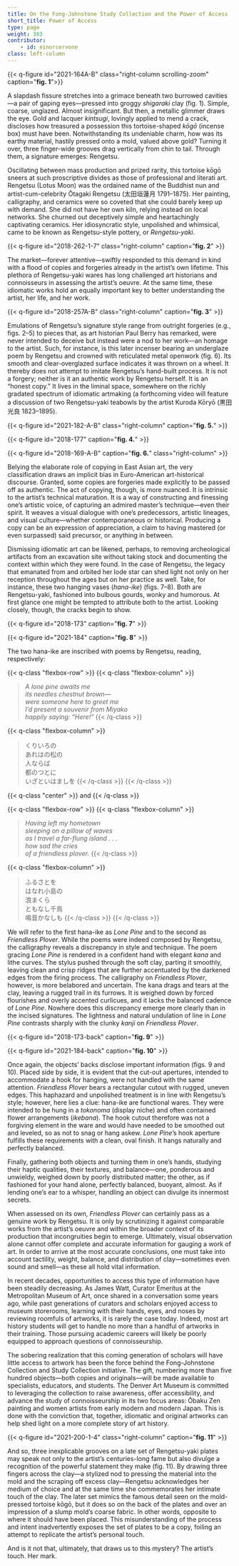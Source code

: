 ```yaml
---
title: On the Fong-Johnstone Study Collection and the Power of Access
short_title: Power of Access
type: page
weight: 303
contributor:
    - id: einorcervone
class: left-column
---
```


{{< q-figure id="2021-164A-B" class="right-column scrolling-zoom" caption="**fig. 1**">}}

A slapdash fissure stretches into a grimace beneath two burrowed cavities—a pair of gaping eyes—pressed into groggy *shigaraki* clay (fig. 1). Simple, coarse, unglazed. Almost insignificant. But then, a metallic glimmer draws the eye. Gold and lacquer *kintsugi*, lovingly applied to mend a crack, discloses how treasured a possession this tortoise-shaped *kōgō* (incense box) must have been. Notwithstanding its undeniable charm, how was its earthy material, hastily pressed onto a mold, valued above gold? Turning it over, three finger-wide grooves drag vertically from chin to tail. Through them, a signature emerges: Rengetsu.

Oscillating between mass production and prized rarity, this tortoise kōgō sneers at such proscriptive divides as those of professional and literati art. Rengetsu (Lotus Moon) was the ordained name of the Buddhist nun and artist-cum-celebrity Ōtagaki Rengetsu (<span lang="ja">太田垣蓮月</span> 1791–1875). Her painting, calligraphy, and ceramics were so coveted that she could barely keep up with demand. She did not have her own kiln, relying instead on local networks. She churned out deceptively simple and heartachingly captivating ceramics. Her idiosyncratic style, unpolished and whimsical, came to be known as Rengetsu-style pottery, or *Rengetsu-yaki*.

{{< q-figure id="2018-262-1-7" class="right-column" caption="**fig. 2**" >}}

The market—forever attentive—swiftly responded to this demand in kind with a flood of copies and forgeries already in the artist’s own lifetime. This plethora of Rengetsu-yaki wares has long challenged art historians and connoisseurs in assessing the artist’s oeuvre. At the same time, these idiomatic works hold an equally important key to better understanding the artist, her life, and her work.

{{< q-figure id="2018-257A-B" class="right-column" caption="**fig. 3**" >}}

Emulations of Rengetsu’s signature style range from outright forgeries (e.g., figs. 2–5) to pieces that, as art historian Paul Berry has remarked, were never intended to deceive but instead were a nod to her work—an homage to the artist. Such, for instance, is this later incenser bearing an underglaze poem by Rengetsu and crowned with reticulated metal openwork (fig. 6). Its smooth and clear-overglazed surface indicates it was thrown on a wheel. It thereby does not attempt to imitate Rengetsu’s hand-built process. It is not a forgery; neither is it an authentic work by Rengetsu herself. It is an “honest copy.” It lives in the liminal space, somewhere on the richly gradated spectrum of idiomatic artmaking (a forthcoming video will feature a discussion of two Rengetsu-yaki teabowls by the artist Kuroda Kōryō (<span lang="ja">黒田光良</span> 1823–1895).

{{< q-figure id="2021-182-A-B" class="right-column" caption="**fig. 5.**" >}}

{{< q-figure id="2018-177" caption="**fig. 4.**" >}}

{{< q-figure id="2018-169-A-B" caption="**fig. 6.**" class="right-column" >}}

Belying the elaborate role of copying in East Asian art, the very classification draws an implicit bias in Euro-American art-historical discourse. Granted, some copies are forgeries made explicitly to be passed off as authentic. The act of copying, though, is more nuanced. It is intrinsic to the artist’s technical maturation. It is a way of constructing and finessing one’s artistic voice, of capturing an admired master’s technique—even their spirit. It weaves a visual dialogue with one’s predecessors, artistic lineages, and visual culture—whether contemporaneous or historical. Producing a copy can be an expression of appreciation, a claim to having mastered (or even surpassed) said precursor, or anything in between.

Dismissing idiomatic art can be likened, perhaps, to removing archeological artifacts from an excavation site without taking stock and documenting the context within which they were found. In the case of Rengetsu, the legacy that emanated from and orbited her lode star can shed light not only on her reception throughout the ages but on her practice as well. Take, for instance, these two hanging vases (*hana-ike*) (figs. 7–8). Both are Rengetsu-yaki, fashioned into bulbous gourds, wonky and humorous. At first glance one might be tempted to attribute both to the artist. Looking closely, though, the cracks begin to show.

{{< q-figure id="2018-173" caption="**fig. 7**" >}}

{{< q-figure id="2021-184" caption="**fig. 8**" >}}

The two hana-ike are inscribed with poems by Rengetsu, reading, respectively:

{{< q-class "flexbox-row" >}}
{{< q-class "flexbox-column" >}}
> *A lone pine awaits me*\
> *its needles chestnut brown—*\
> *were someone here to greet me*\
> *I’d present a souvenir from Miyako*\
> *happily saying: “Here!”*
{{< /q-class >}}

{{< q-class "flexbox-column" >}}
> <span lang="ja">くりいろの</span>\
> <span lang="ja">あれはの松の</span>\
> <span lang="ja">人ならば</span>\
> <span lang="ja">都のつとに</span>\
> <span lang="ja">いざといはましを</span>
{{< /q-class >}}
{{< /q-class >}}

{{< q-class "center" >}}
and
{{< /q-class >}}

{{< q-class "flexbox-row" >}}
{{< q-class "flexbox-column" >}}
> *Having left my hometown*\
> *sleeping on a pillow of waves*\
> *as I travel a far-flung island . . .*\
> *how sad the cries*\
> *of a friendless plover.*
{{< /q-class >}}

{{< q-class "flexbox-column" >}}
> <span lang="ja">ふるさとを</span>\
> <span lang="ja">はなれ小島の</span>\
> <span lang="ja">浪まくら</span>\
> <span lang="ja">ともなし千鳥</span>\
> <span lang="ja">鳴音かなしも</span>
{{< /q-class >}}
{{< /q-class >}}

We will refer to the first hana-ike as *Lone Pine* and to the second as *Friendless Plover*. While the poems were indeed composed by Rengetsu, the calligraphy reveals a discrepancy in style and technique. The poem gracing *Lone Pine* is rendered in a confident hand with elegant *kana* and lithe curves. The stylus pushed through the soft clay, parting it smoothly, leaving clean and crisp ridges that are further accentuated by the darkened edges from the firing process. The calligraphy on *Friendless Plover*, however, is more belabored and uncertain. The kana drags and tears at the clay, leaving a rugged trail in its furrows. It is weighed down by forced flourishes and overly accented curlicues, and it lacks the balanced cadence of *Lone Pine*. Nowhere does this discrepancy emerge more clearly than in the incised signatures. The lightness and natural undulation of line in *Lone Pine* contrasts sharply with the clunky *kanji* on *Friendless Plover*.

{{< q-figure id="2018-173-back" caption="**fig. 9**" >}}

{{< q-figure id="2021-184-back" caption="**fig. 10**" >}}

Once again, the objects’ backs disclose important information (figs. 9 and 10). Placed side by side, it is evident that the cut-out apertures, intended to accommodate a hook for hanging, were not handled with the same attention. *Friendless Plover* bears a rectangular cutout with rugged, uneven edges. This haphazard and unpolished treatment is in line with Rengetsu’s style; however, here lies a clue: hana-ike are functional wares. They were intended to be hung in a *tokonoma* (display niche) and often contained flower arrangements (*ikebana*). The hook cutout therefore was not a forgiving element in the ware and would have needed to be smoothed out and leveled, so as not to snag or hang askew. *Lone Pine*’s hook aperture fulfills these requirements with a clean, oval finish. It hangs naturally and perfectly balanced.

Finally, gathering both objects and turning them in one’s hands, studying their haptic qualities, their textures, and balance—one, ponderous and unwieldy, weighed down by poorly distributed matter; the other, as if fashioned for your hand alone, perfectly balanced, buoyant, almost. As if lending one’s ear to a whisper, handling an object can divulge its innermost secrets.

When assessed on its own, *Friendless Plover* can certainly pass as a genuine work by Rengetsu. It is only by scrutinizing it against comparable works from the artist’s oeuvre and within the broader context of its production that incongruities begin to emerge. Ultimately, visual observation alone cannot offer complete and accurate information for gauging a work of art. In order to arrive at the most accurate conclusions, one must take into account tactility, weight, balance, and distribution of clay—sometimes even sound and smell—as these all hold vital information.

In recent decades, opportunities to access this type of information have been steadily decreasing. As James Watt, Curator Emeritus at the Metropolitan Museum of Art, once shared in a conversation some years ago, while past generations of curators and scholars enjoyed access to museum storerooms, learning with their hands, eyes, and noses by reviewing roomfuls of artworks, it is rarely the case today. Indeed, most art history students will get to handle no more than a handful of artworks in their training. Those pursuing academic careers will likely be poorly equipped to approach questions of connoisseurship.

The sobering realization that this coming generation of scholars will have little access to artwork has been the force behind the Fong-Johnstone Collection and Study Collection initiative. The gift, numbering more than five hundred objects—both copies and originals—will be made available to specialists, educators, and students. The Denver Art Museum is committed to leveraging the collection to raise awareness, offer accessibility, and advance the study of connoisseurship in its two focus areas: Ōbaku Zen painting and women artists from early modern and modern Japan. This is done with the conviction that, together, idiomatic and original artworks can help shed light on a more complete story of art history.

{{< q-figure id="2021-200-1-4" class="right-column" caption="**fig. 11**" >}}

And so, three inexplicable grooves on a late set of Rengetsu-yaki plates may speak not only to the artist’s centuries-long fame but also divulge a recognition of the powerful statement they make (fig. 11). By drawing three fingers across the clay—a stylized nod to pressing the material into the mold and the scraping off excess clay—Rengetsu acknowledges her medium of choice and at the same time she commemorates her intimate touch of the clay. The later set mimics the famous detail seen on the mold-pressed tortoise kōgō, but it does so on the back of the plates and over an impression of a slump mold’s coarse fabric. In other words, opposite to where it should have been placed. This misunderstanding of the process and intent inadvertently exposes the set of plates to be a copy, foiling an attempt to replicate the artist’s personal touch.

And is it not that, ultimately, that draws us to this mystery? The artist’s touch. Her mark.